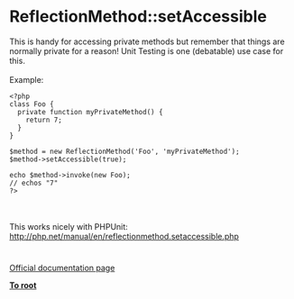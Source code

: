 # ReflectionMethod::setAccessible



This is handy for accessing private methods but remember that things are normally private for a reason! Unit Testing is one (debatable) use case for this.<br><br>Example:<br>

```
<?php
class Foo {
  private function myPrivateMethod() {
    return 7;
  }
}

$method = new ReflectionMethod('Foo', 'myPrivateMethod');
$method->setAccessible(true);
 
echo $method->invoke(new Foo);
// echos "7"
?>
```
<br><br>This works nicely with PHPUnit: http://php.net/manual/en/reflectionmethod.setaccessible.php  

#

[Official documentation page](https://www.php.net/manual/en/reflectionmethod.setaccessible.php)

**[To root](/README.md)**